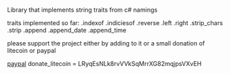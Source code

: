 Library that implements string traits from c# namings

traits implemented so far:
.indexof
.indiciesof
.reverse
.left
.right
.strip_chars
.strip
.append
.append_date
.append_time


please support the project either by adding to it or a small donation of litecoin or paypal

[paypal](https://www.paypal.com/donate/?business=A9BBJRDL8QG9J&no_recurring=0&item_name=support+for+open+source&currency_code=USD)
donate_litecoin = LRyqEsNLk8rvVVkSqMrrXG82mqjpsVXvEH 




